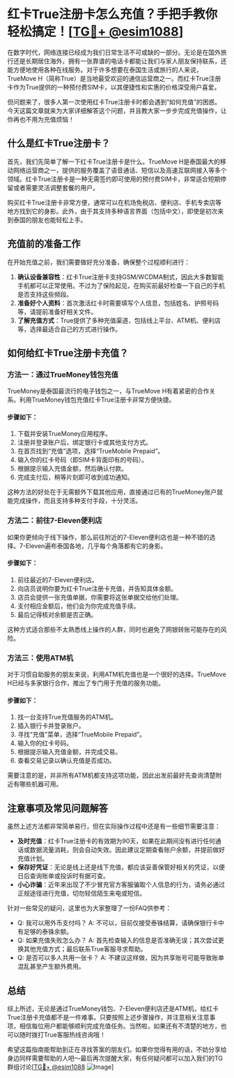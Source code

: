 # 红卡True注册卡怎么充值？手把手教你轻松搞定！[[TG💪+ @esim1088](https://t.me/s/esim1088)]

在数字时代，网络连接已经成为我们日常生活不可或缺的一部分。无论是在国外旅行还是长期居住海外，拥有一张靠谱的电话卡都能让我们与家人朋友保持联系，还能方便地使用各种在线服务。对于许多想要在泰国生活或旅行的人来说，TrueMove H（简称True）是当地最受欢迎的通信运营商之一。而红卡True注册卡作为True提供的一种预付费SIM卡，以其便捷性和实惠的价格深受用户喜爱。

但问题来了，很多人第一次使用红卡True注册卡时都会遇到“如何充值”的困惑。今天这篇文章就来为大家详细解答这个问题，并且教大家一步步完成充值操作，让你再也不用为充值烦恼！

## 什么是红卡True注册卡？

首先，我们先简单了解一下红卡True注册卡是什么。TrueMove H是泰国最大的移动网络运营商之一，提供的服务覆盖了语音通话、短信以及高速互联网接入等多个领域。红卡True注册卡是一种无需签约即可使用的预付费SIM卡，非常适合短期停留或者需要灵活调整套餐的用户。

购买红卡True注册卡非常方便，通常可以在机场免税店、便利店、手机专卖店等地方找到它的身影。此外，由于其支持多种语言界面（包括中文），即使是初次来到泰国的朋友也能轻松上手。

## 充值前的准备工作

在开始充值之前，我们需要做好充分准备，确保整个过程顺利进行：

1. **确认设备兼容性**：红卡True注册卡支持GSM/WCDMA制式，因此大多数智能手机都可以正常使用。不过为了保险起见，在购买前最好检查一下自己的手机是否支持这些频段。
2. **准备好个人资料**：首次激活红卡时需要填写个人信息，包括姓名、护照号码等，请提前准备好相关文件。
3. **了解充值方式**：True提供了多种充值渠道，包括线上平台、ATM机、便利店等，选择最适合自己的方式进行操作。

## 如何给红卡True注册卡充值？

### 方法一：通过TrueMoney钱包充值

TrueMoney是泰国最流行的电子钱包之一，与TrueMove H有着紧密的合作关系。利用TrueMoney钱包充值红卡True注册卡非常方便快捷。

#### 步骤如下：
1. 下载并安装TrueMoney应用程序。
2. 注册并登录账户后，绑定银行卡或其他支付方式。
3. 在首页找到“充值”选项，选择“TrueMobile Prepaid”。
4. 输入你的红卡号码（即SIM卡背面印有的号码）。
5. 根据提示输入充值金额，然后确认付款。
6. 完成支付后，稍等片刻即可收到成功通知。

这种方法的好处在于无需额外下载其他应用，直接通过已有的TrueMoney账户就能完成操作，而且支持多种支付手段，十分灵活。

### 方法二：前往7-Eleven便利店

如果你更倾向于线下操作，那么前往附近的7-Eleven便利店也是一种不错的选择。7-Eleven遍布泰国各地，几乎每个角落都有它的身影。

#### 步骤如下：
1. 前往最近的7-Eleven便利店。
2. 向店员说明你要为红卡True注册卡充值，并告知具体金额。
3. 店员会提供一张充值单据，你需要将这张单据交给他们处理。
4. 支付相应金额后，他们会为你完成充值手续。
5. 最后记得核对余额是否正确。

这种方式适合那些不太熟悉线上操作的人群，同时也避免了网银转账可能存在的风险。

### 方法三：使用ATM机

对于习惯自助服务的朋友来说，利用ATM机充值也是一个很好的选择。TrueMove H已经与多家银行合作，推出了专门用于充值的服务功能。

#### 步骤如下：
1. 找一台支持True充值服务的ATM机。
2. 插入银行卡并登录账户。
3. 寻找“充值”菜单，选择“TrueMobile Prepaid”。
4. 输入你的红卡号码。
5. 根据提示输入充值金额，并完成交易。
6. 查看交易记录以确认充值是否成功。

需要注意的是，并非所有ATM机都支持这项功能，因此出发前最好先查询清楚附近有哪些机器可用。

## 注意事项及常见问题解答

虽然上述方法都非常简单易行，但在实际操作过程中还是有一些细节需要注意：

- **及时充值**：红卡True注册卡的有效期为90天，如果在此期间没有进行任何通话或数据流量消耗，则会自动失效。因此建议定期查看账户余额，并提前做好充值计划。
- **保存好凭证**：无论是线上还是线下充值，都应该妥善保管好相关的凭证，以便日后查询账单或投诉时有据可查。
- **小心诈骗**：近年来出现了不少冒充官方客服骗取个人信息的行为，请务必通过正规途径进行充值，切勿轻信陌生来电或短信。

针对一些常见的疑问，这里也为大家整理了一份FAQ供参考：
- Q: 我可以用外币支付吗？
  A: 不可以，目前仅接受泰铢结算，请确保银行卡中有足够的泰铢余额。
- Q: 如果充值失败怎么办？
  A: 首先检查输入的信息是否准确无误；其次尝试更换其他充值方式；最后联系True客服寻求帮助。
- Q: 是否可以多人共用一张卡？
  A: 不建议这样做，因为共享账号可能导致账单混乱甚至产生额外费用。

## 总结

综上所述，无论是通过TrueMoney钱包、7-Eleven便利店还是ATM机，给红卡True注册卡充值都不是一件难事。只要按照上述步骤操作，并注意相关注意事项，相信每位用户都能够顺利完成充值任务。当然啦，如果还有不清楚的地方，也可以随时拨打True客服热线咨询哦！

希望这篇指南能帮助到正在寻找答案的朋友们。如果你觉得有用的话，不妨分享给身边同样需要帮助的人吧～最后再次提醒大家，有任何疑问都可以加入我们的TG群组讨论[[TG💪+ @esim1088](https://t.me/s/esim1088) ![Image](https://i.postimg.cc/4NQfJmqS/Snipaste-2025-05-13-00-14-12.png)]